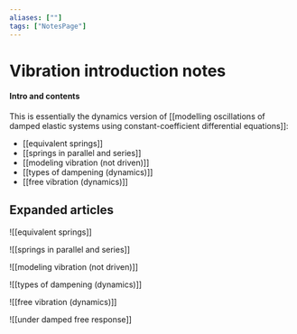 ```yaml
---
aliases: [""]
tags: ["NotesPage"]
---
```


# Vibration introduction notes

#### Intro and contents
This is essentially the dynamics version of [[modelling oscillations of damped elastic systems using constant-coefficient differential equations]]:
- [[equivalent springs]]
- [[springs in parallel and series]]
- [[modeling vibration (not driven)]]
- [[types of dampening (dynamics)]]
- [[free vibration (dynamics)]]

## Expanded articles
![[equivalent springs]]

![[springs in parallel and series]]

![[modeling vibration (not driven)]]

![[types of dampening (dynamics)]]

![[free vibration (dynamics)]]

![[under damped free response]]